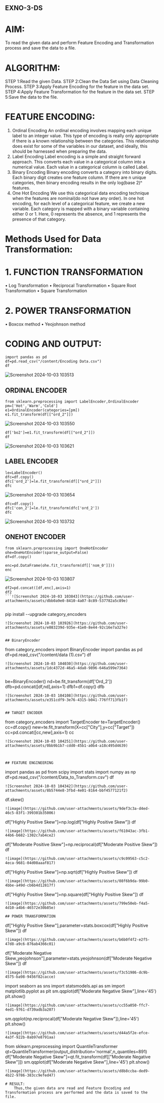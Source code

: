 ## EXNO-3-DS

# AIM:
To read the given data and perform Feature Encoding and Transformation process and save the data to a file.

# ALGORITHM:
STEP 1:Read the given Data.
STEP 2:Clean the Data Set using Data Cleaning Process.
STEP 3:Apply Feature Encoding for the feature in the data set.
STEP 4:Apply Feature Transformation for the feature in the data set.
STEP 5:Save the data to the file.

# FEATURE ENCODING:
1. Ordinal Encoding
An ordinal encoding involves mapping each unique label to an integer value. This type of encoding is really only appropriate if there is a known relationship between the categories. This relationship does exist for some of the variables in our dataset, and ideally, this should be harnessed when preparing the data.
2. Label Encoding
Label encoding is a simple and straight forward approach. This converts each value in a categorical column into a numerical value. Each value in a categorical column is called Label.
3. Binary Encoding
Binary encoding converts a category into binary digits. Each binary digit creates one feature column. If there are n unique categories, then binary encoding results in the only log(base 2)ⁿ features.
4. One Hot Encoding
We use this categorical data encoding technique when the features are nominal(do not have any order). In one hot encoding, for each level of a categorical feature, we create a new variable. Each category is mapped with a binary variable containing either 0 or 1. Here, 0 represents the absence, and 1 represents the presence of that category.

# Methods Used for Data Transformation:
  # 1. FUNCTION TRANSFORMATION
• Log Transformation
• Reciprocal Transformation
• Square Root Transformation
• Square Transformation
  # 2. POWER TRANSFORMATION
• Boxcox method
• Yeojohnson method

# CODING AND OUTPUT:
```
import pandas as pd
df=pd.read_csv("/content/Encoding Data.csv")
df
```
![Screenshot 2024-10-03 103513](https://github.com/user-attachments/assets/59689daa-e4dc-462e-84a5-b97e0be86450)


## ORDINAL ENCODER
```
from sklearn.preprocessing import LabelEncoder,OrdinalEncoder
pm=['Hot','Warm','Cold']
e1=OrdinalEncoder(categories=[pm])
e1.fit_transform(df[["ord_2"]])
```
![Screenshot 2024-10-03 103550](https://github.com/user-attachments/assets/576a4ed7-686f-4c32-b582-ce82d75d4411)

```
df['bo2']=e1.fit_transform(df[["ord_2"]])
df
```
![Screenshot 2024-10-03 103621](https://github.com/user-attachments/assets/e7e7a504-d9c6-4c80-96ca-2983f77999d7)


## LABEL ENCODER
```
le=LabelEncoder()
dfc=df.copy()
dfc['ord_2']=le.fit_transform(df[["ord_2"]])
dfc
```
![Screenshot 2024-10-03 103654](https://github.com/user-attachments/assets/914c6fad-448a-4563-bfc3-743a98a010a7)


```
dfc=df.copy()
dfc['con_2']=le.fit_transform(dfc['ord_2'])
dfc
```
![Screenshot 2024-10-03 103732](https://github.com/user-attachments/assets/b6f137ee-65bd-4dac-b83b-c1556dc23ea0)


## ONEHOT ENCODER
```
from sklearn.preprocessing import OneHotEncoder
ohe=OneHotEncoder(sparse_output=False)
df=df.copy()

enc=pd.DataFrame(ohe.fit_transform(df[['nom_0']]))
enc
```
![Screenshot 2024-10-03 103807](https://github.com/user-attachments/assets/03224a1e-8843-4660-a0e8-f24f51f337a0)


```
df2=pd.concat([df,enc],axis=1)
df2
```![Screenshot 2024-10-03 103843](https://github.com/user-attachments/assets/dbb0a9e0-8410-4a07-8c89-537782a5c89e)


```
pip install --upgrade category_encoders
```
![Screenshot 2024-10-03 103926](https://github.com/user-attachments/assets/e083239d-935e-41e0-8e44-92c16e7a327e)


## BinaryEncoder
```
from category_encoders import BinaryEncoder
import pandas as pd
df=pd.read_csv("/content/data (1).csv")
df
```
![Screenshot 2024-10-03 104030](https://github.com/user-attachments/assets/1dc4372d-46a5-4da8-9896-646a599e7364)


```
be=BinaryEncoder()
nd=be.fit_transform(df['Ord_2'])
dfb=pd.concat([df,nd],axis=1)
dfb1=df.copy()
dfb
```
![Screenshot 2024-10-03 104108](https://github.com/user-attachments/assets/e351cdf9-3e76-4315-b041-776ff713fb1f)


## TARGET ENCODER
```
from category_encoders import TargetEncoder
te=TargetEncoder()
cc=df.copy()
new=te.fit_transform(X=cc["City"],y=cc["Target"])
cc=pd.concat([cc,new],axis=1)
cc
```
![Screenshot 2024-10-03 104251](https://github.com/user-attachments/assets/0bb9b1b7-cdd0-45b1-a0b4-a18c495d4639)



## FEATURE ENGINEERING
```
import pandas as pd
from scipy import stats
import numpy as np
df=pd.read_csv("/content/Data_to_Transform.csv")
df
```
![Screenshot 2024-10-03 104342](https://github.com/user-attachments/assets/8b5744e8-3fbd-4e01-8164-bbf4577121f2)

```
df.skew()
```
![image](https://github.com/user-attachments/assets/9def3c3a-d4ed-46c5-83f1-399301b35006)

```
df["Highly Positive Skew"]=np.log(df["Highly Positive Skew"])
df
```
![image](https://github.com/user-attachments/assets/f61043ac-3fb1-44b6-b682-1302c7ab4ce2)
```
df["Moderate Positive Skew"]=np.reciprocal(df["Moderate Positive Skew"])
df
```
![image](https://github.com/user-attachments/assets/c9c09563-c5c2-4eca-9681-04d08aaaf817)
```
df["Highly Positive Skew"]=np.sqrt(df["Highly Positive Skew"])
df
```
![image](https://github.com/user-attachments/assets/08f6b9da-99b0-4bbe-a49d-cb6b4d12817f)

```
df["Highly Positive Skew"]=np.square(df["Highly Positive Skew"])
df
```
![image](https://github.com/user-attachments/assets/799e50eb-f4a5-4d10-a4b6-46572e30b85e)

## POWER TRANSFORMATION
```
df["Highly Positive Skew"],parameter=stats.boxcox(df["Highly Positive Skew"])
df
```
![image](https://github.com/user-attachments/assets/b6b0f4f2-e2f5-47d8-a9c6-876ab4366c01)

```
df["Moderate Negative Skew_yeojohnson"],parameter=stats.yeojohnson(df["Moderate Negative Skew"])
df
```
![image](https://github.com/user-attachments/assets/f3c51986-dc9b-4575-ba98-9456f82cacce)
```
import seaborn as sns
import statsmodels.api as sm
import matplotlib.pyplot as plt
sm.qqplot(df["Moderate Negative Skew"],line='45')
plt.show()
```
![image](https://github.com/user-attachments/assets/cc55a050-ffc7-4ed1-9761-d739adb3a207)
```
sm.qqplot(np.reciprocal(df["Moderate Negative Skew"]),line='45')
plt.show()
```
![image](https://github.com/user-attachments/assets/d44a5f2e-efce-4a3f-922b-8ab97e8791aa)
```
from sklearn.preprocessing import QuantileTransformer
qt=QuantileTransformer(output_distribution='normal',n_quantiles=891)
df["Moderate Negative Skew"]=qt.fit_transform(df[["Moderate Negative Skew"]])
sm.qqplot(df["Moderate Negative Skew"],line='45')
plt.show()
```
![image](https://github.com/user-attachments/assets/d8b8ccba-ded9-4b22-9786-383cc9efed47)

# RESULT:
    Thus,the given data are read and Feature Encoding and Transformation process are performed and the data is saved to the file.


       
